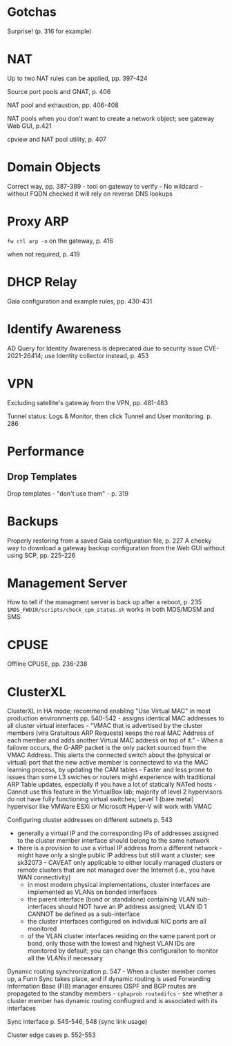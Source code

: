 # Gotchas
Surprise! (p. 316 for example)

# NAT
Up to two NAT rules can be applied, pp. 397-424

Source port pools and GNAT, p. 406

NAT pool and exhaustion, pp. 406-408

NAT pools when you don't want to create a network object; see gateway Web GUI, p.421

cpview and NAT pool utility, p. 407
# Domain Objects
Correct way, pp. 387-389
    - tool on gateway to verify
    - No wildcard
    - without FQDN checked it will rely on reverse DNS lookups
# Proxy ARP
`fw ctl arp -n` on the gateway, p. 416

when not required, p. 419
# DHCP Relay
Gaia configuration and example rules, pp. 430-431
# Identify Awareness
AD Query for Identity Awareness is deprecated due to security issue CVE-2021-26414; use Identity collector instead, p. 453
# VPN
Excluding satellite's gateway from the VPN, pp. 481-483

Tunnel status: Logs & Monitor, then click Tunnel and User monitoring. p. 286
# Performance
## Drop Templates
Drop templates - "don't use them" - p. 319
# Backups
Properly restoring from a saved Gaia configuration file, p. 227
A cheeky way to download a gateway backup configuration from the Web GUI without using SCP, pp. 225-226
# Management Server
How to tell if the managment server is back up after a reboot, p. 235
`$MDS_FWDIR/scripts/check_cpm_status.sh` works in both MDS/MDSM and SMS
# CPUSE
Offline CPUSE, pp. 236-238
# ClusterXL
ClusterXL in HA mode; recommend enabling "Use Virtual MAC" in most production environments pp. 540-542
    - assigns identical MAC addresses to all cluster virtual interfaces
    - "VMAC that is advertised by the cluster members (vira Gratuitous ARP Requests) keeps the real MAC Address of each member and adds another Virtual MAC address on top of it."
    - When a failover occurs, the G-ARP packet is the only packet sourced from the VMAC Address. This alerts the connected switch about the (physical or virtual) port that the new active member is connectewd to via the MAC learning process, by updating the CAM tables
    - Faster and less prone to issues than some L3 swiches or routers might experience with traditional ARP Table updates, especially if you have a lot of statically NATed hosts
    - Cannot use this feature in the VirtualBox lab; majority of level 2 hypervisors do not have fully functioning virtual switches; Level 1 (bare metal) hypervisor like VMWare ESXi or Microsoft Hyper-V will work with VMAC

Configuring cluster addresses on different subnets p. 543
  - generally a virtual IP and the corresponding IPs of addresses assigned to the cluster member interface should belong to the same network
  - there is a provision to use a virtual IP  address from a different network
        - might have only a single public IP address but still want a cluster; see sk32073
        - CAVEAT only applicable to either locally managed clusters or remote clusters that are not managed over the Internet (i.e., you have WAN connectivity)
    - in most modern physical implementations, cluster interfaces are implemented as VLANs on bonded interfaces
    - the parent interface (bond or standalone) containing VLAN sub-interfaces should NOT have an IP address assigned; VLAN ID 1 CANNOT be defined as a sub-interface
    - the cluster interfaces configured on individual NIC ports are all monitored
    - of the VLAN cluster interfaces residing on the same parent port or bond, only those with the lowest and highest VLAN IDs are monitored by default; you can change this configuraiton to monitor all the VLANs if necessary

Dynamic routing synchronization p. 547
    - When a cluster member comes up, a Funn Sync takes place, and if dynamic routing is used Forwarding Information Base (FIB) manager ensures OSPF and BGP routes are propagated to the standby members
        - `cphaprob routedifcs` - see whether a cluster member has dynamic routing confiugred and is associated with its interfaces

Sync interface p. 545-546, 548 (sync link usage)

Cluster edge cases p. 552-553
